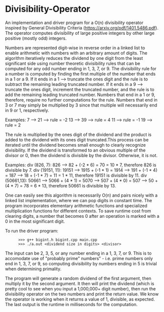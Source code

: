 # Divisibility-Operator

An implementation and driver program for a O(n) divisibility operator inspired by General Divisibility Criteria (https://arxiv.org/pdf/1401.5486.pdf). The operator computes divisibility of large positive integers by other large positive (mostly odd) integers.

Numbers are represented digit-wise in reverse order in a linked list to enable arithmetic with numbers with an arbitrary amount of digits. The algorithm iteratively reduces the dividend by one digit from the least significant side using number theoretic divisibility rules that can be computed for any odd number ending in 1, 3, 7, or 9. The divisibility rule for a number is computed by finding the first multiple of the number that ends in a 1 or a 9. If it ends in a 1 --> truncate the ones digit and the rule is to subtract the remaining leading truncated number. If it ends in a 9 --> truncate the ones digit, increment the truncated number, and the rule is to add the remaining leading truncated number. Numbers that end in a 1 or 9, therefore, require no further computations for the rule. Numbers that end in 3 or 7 may simply be multiplied by 3 since that multiple will necessarily end in 9 or 1, respectively.

Examples: 7 --> 21 --> rule = -2
          13 --> 39 --> rule = 4
          11 --> rule = -1
          19 --> rule = 2

The rule is multiplied by the ones digit of the dividend and the product is added to the dividend with its ones digit truncated.This process can be iterated until the dividend becomes small enough to clearly recognize divisibility. If the dividend is transformed to an obvious multiple of the divisor or 0, then the dividend is divisible by the divisor. Otherwise, it is not. 

Examples: div (826, 7): 826 --> 82 + (-2 * 6) = 70 = 10 * 7, therefore 826 is divisible by 7.
          div (19151, 11): 19151 --> 1915 + (-1 * 1) = 1914 --> 191 + (-1 * 4) = 187 --> 18 + (-1 * 7)                                                    = 11 = 1 * 11, therefore 19151 is divisible by 11.
          div (50661,13): 50661 --> 5066 + (4 * 1) = 5070 --> 507 + (4 * 0) = 507 --> 50 + (4 * 7) = 78                                                  = 6 * 13, therefore 50661 is divisible by 13.
       
One can easily see this algorithm is necessarily O(n) and pairs nicely with a linked list implementation, where we can pop digits in constant time. The program incorporates elementary arithmetic functions and specialized multiplication functions for different contexts. To save runtime cost from clearing digits, a number that becomes 0 after an operation is marked with a 0 in the most significant digit.

To run the driver program:

          >>> g++ bigint.h bigint.cpp main.cpp
          >>> ./a.out <dividend size in digits> <divisor>

The <divisor> input can be 2, 3, 5, or any number ending in a 1, 3, 7, or 9. This is to accomodate use of "probably prime" numbers" - i.e. prime numbers only end in 1, 3, 7, or 9, so computing divisibility by numbers ending in 5 is trivial when determining primality.
          
The program will generate a random dividend of the first argument, then multiply it by the second argument. It then will print the dividend (which is pretty cool to see when you input a 1,000,000+ digit number), then run the divisibility operator on the two numbers and print the return value. We know the operator is working when it returns a value of 1, divisible, as expected.
The last output is the runtime in milliseconds for the computation.
